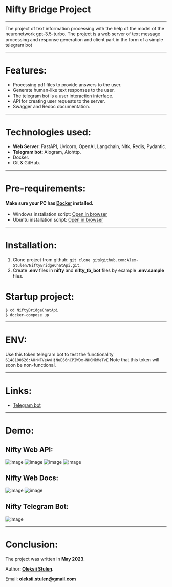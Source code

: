 # Nifty Bridge Project

---

The project of text information processing with the help of the model of the neuronetwork gpt-3.5-turbo. The project is a web server of text message processing and response generation and client part in the form of a simple telegram bot

---

# Features:
+ Processing pdf files to provide answers to the user.
+ Generate human-like text responses to the user.
+ The telegram bot is a user interaction interface.
+ API for creating user requests to the server.
+ Swagger and Redoc documentation.

---

# Technologies used:
+ **Web Server**: FastAPI, Uvicorn, OpenAI, Langchain, Nltk, Redis, Pydantic.
+ **Telegram bot**: Aiogram, Aiohttp.
+ Docker.
+ Git & GitHub.

---

# Pre-requirements:
#### Make sure your PC has **[Docker](https://www.docker.com/)** installed.

+ Windows installation script: [Open in browser](https://docs.docker.com/desktop/install/windows-install/)
+ Ubuntu installation script: [Open in browser](https://docs.docker.com/desktop/install/windows-install/)

---

# Installation:
1. Clone project from github: ```git clone git@github.com:Alex-Stulen/NiftyBridgeChatApi.git```.
2. Create **.env** files in **nifty** and **nifty_tb_bot** files by example **.env.sample** files.

# Startup project:
```shell
$ cd NiftyBridgeChatApi 
$ docker-compose up
```

---

# ENV:
Use this token telegram bot to test the functionality ```6148100626:AHrNFVeAvHjNuE66nCPIWDx-NH0MkMeTvE```
Note that this token will soon be non-functional.

---

# Links:
+ [Telegram bot](https://t.me/NiftyBridgeChatBot)

---

# Demo:

## Nifty Web API:
![image](./demo/nifty_api_1.png)
![image](./demo/nifty_api_2.png)
![image](./demo/nifty_api_3.png)
![image](./demo/nifty_api_4.png)

## Nifty Web Docs:
![image](./demo/nifty_docs_1.png)
![image](./demo/nifty_docs_2.png)

## Nifty Telegram Bot:
![image](./demo/nifty_bot_1.png)

---

# Conclusion:
The project was written in **May 2023**.

Author: **[Oleksii Stulen](https://github.com/Alex-Stulen)**.

Email: **oleksii.stulen@gmail.com**
